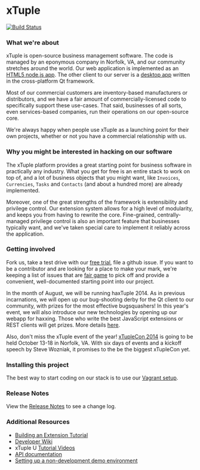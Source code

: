 xTuple
======

[![Build Status](https://travis-ci.org/xtuple/xtuple.png)](https://travis-ci.org/xtuple/xtuple)

### What we're about

xTuple is open-source business management software. The code is managed by an eponymous
company in Norfolk, VA, and our community stretches around the world. Our web application
is implemented as an [HTML5 node.js app](https://github.com/xtuple/xtuple/wiki/Overview).
The other client to our server is a [desktop app](https://github.com/xtuple/qt-client) written
in the cross-platform Qt framework.

Most of our commercial customers are inventory-based manufacturers or distributors, and we have a 
fair amount of commercially-licensed code to specifically support these use-cases. That said,
businesses of all sorts, even services-based companies, run their operations on our open-source 
core.

We're always happy when people use xTuple as a launching point for their own projects,
whether or not you have a commercial relationship with us. 

### Why you might be interested in hacking on our software

The xTuple platform provides a great starting point for business software in practically
any industry. What you get for free is an entire stack to work on top of, and a lot
of business objects that you might want, like `Invoices`, `Currencies`, `Tasks` and 
`Contacts` (and about a hundred more) are already implemented.

Moreover, one of the great strengths of the framework is extensibility and privilege
control. Our extension system allows for a high level of modularity, and keeps you
from having to rewrite the core. Fine-grained, centrally-managed privilege 
control is also an important feature that businesses typically want, and
we've taken special care to implement it reliably across the application.

### Getting involved

Fork us, take a test drive with our [free trial](http://www.xtuple.com/free-trial), 
file a github issue. 
If you want to be a contributor and are looking for a place to
make your mark, we're keeping a list of issues that are 
[fair game](https://github.com/xtuple/xtuple/labels/fair%20game)
to pick off and provide
a convenient, well-documented starting point into our project.

In the month of August, we will be running haxTuple 2014. As in previous incarnations, 
we will open up our bug-shooting derby for the Qt client to our community, with prizes 
for the most effective bugsquashers! In this year's event, we will also introduce our 
new technologies by opening up our webapp for haxxing. Those who write the best 
JavaScript extensions or REST clients will get prizes. More details 
[here](https://github.com/xtuple/xtuple/wiki/haxTuple-2014).

Also, don't miss the xTuple event of the year! 
[xTupleCon 2014](http://www.xtuple.com/xtuple-conference-2014)
is going to be held October 13-18 in Norfolk, VA. With six days of events and a kickoff
speech by Steve Wozniak, it promises to the be the biggest xTupleCon yet.

### Installing this project

The best way to start coding on our stack is to use our
[Vagrant setup](https://github.com/xtuple/xtuple/wiki/Become-an-xTuple-Developer!).

### Release Notes

View the [Release Notes](https://github.com/xtuple/xtuple-documentation/tree/master/release-notes) 
to see a change log.

### Additional Resources
  * [Building an Extension Tutorial](https://github.com/xtuple/xtuple-extensions/blob/master/docs/TUTORIAL.md)
  * [Developer Wiki](https://github.com/xtuple/xtuple/wiki)
  * xTuple U [Tutorial Videos](https://github.com/xtuple/xtuple/wiki/Tutorial-Videos)
  * [API documentation](http://xtuple.github.io/api/current)
  * [Setting up a non-development demo environment](https://github.com/xtuple/xtuple/wiki/How-to-set-up-xTuple)
